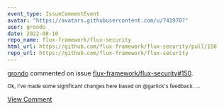 ```yaml
---
event_type: IssueCommentEvent
avatar: "https://avatars.githubusercontent.com/u/741970?"
user: grondo
date: 2022-08-10
repo_name: flux-framework/flux-security
html_url: https://github.com/flux-framework/flux-security/pull/150
repo_url: https://github.com/flux-framework/flux-security
---
```


<a href='https://github.com/grondo' target='_blank'>grondo</a> commented on issue <a href='https://github.com/flux-framework/flux-security/pull/150' target='_blank'>flux-framework/flux-security#150</a>.

<small>Ok, I've made some significant changes here based on @garlick's feedback....</small>

<a href='https://github.com/flux-framework/flux-security/pull/150' target='_blank'>View Comment</a>